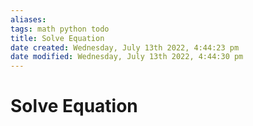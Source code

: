 ```yaml
---
aliases: 
tags: math python todo
title: Solve Equation
date created: Wednesday, July 13th 2022, 4:44:23 pm
date modified: Wednesday, July 13th 2022, 4:44:30 pm
---
```


# Solve Equation